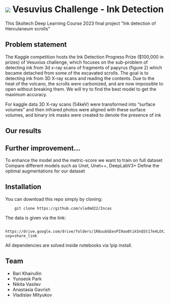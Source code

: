 #  ![](https://img.shields.io/badge/Kaggle-035a7d?style=for-the-badge&logo=kaggle&logoColor=white) Vesuvius Challenge - Ink Detection 

This Skoltech Deep Learning Course 2023 final project "Ink detection of Herculaneum scrolls"


## Problem statement

The Kaggle competition hosts the Ink Detection Progress Prize ($100,000 in prizes) of Vesuvius challenge, which focuses on the sub-problem of detecting ink from 3d x-ray scans of fragments of papyrus (figure 2) which became detached from some of the excavated scrolls.
The goal is to detecting ink from 3D X-ray scans and reading the contents.
Due to the heat of the volcano, the scrolls were carbonized, and are now impossible to open without breaking them.
We will try to find the best model to get the maximum accuracy.

For kaggle data 3D X-ray scans (54keV) were transformed into “surface volumes” and then infrared photos were aligned with these surface volumes, and binary ink masks were created to denote the presence of ink

## Our results

## Further improvement...

To enhance the model and the metric-score we want to train on full dataset
Compare different models such as Unet, Unet++, DeepLabV3+
Define the optimal augmentations for our dataset

## Installation

You can download this repo simply by cloning:

        git clone https://github.com/vladmd22/Incas

The data is given via the link:

        https://drive.google.com/drive/folders/1R8uubGEevPI9ao0tikSnQSt17e4LOtJv?usp=share_link
       
All dependencies are solved inside notebooks via !pip install.

## Team

+ Bari Khairullin
+ Yunseok Park
+ Nikita Vasilev
+ Anastasia Gavrish
+ Vladislav Mityukov
